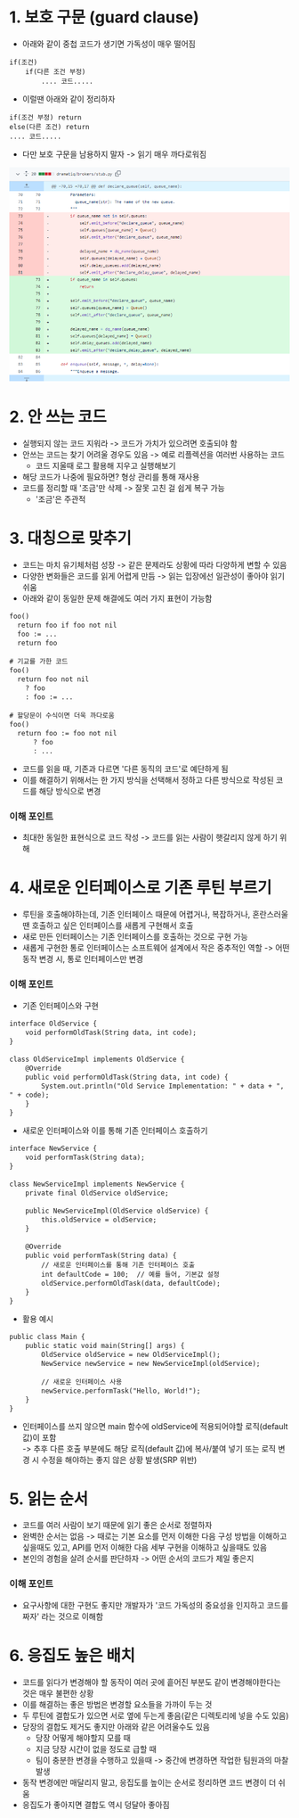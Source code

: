 # 1. 보호 구문 (guard clause)
- 아래와 같이 중첩 코드가 생기면 가독성이 매우 떨어짐
```
if(조건)
    if(다른 조건 부정)
        .... 코드.....
```
- 이럴땐 아래와 같이 정리하자
```
if(조건 부정) return 
else(다른 조건) return 
.... 코드.....
```
- 다만 보호 구문을 남용하지 말자 -> 읽기 매우 까다로워짐

<img src="img.png" alt="drawing" width="700px"/><br>


# 2. 안 쓰는 코드
- 실행되지 않는 코드 지워라 -> 코드가 가치가 있으려면 호출되야 함
- 안쓰는 코드는 찾기 어려울 경우도 있음 -> 예로 리플렉션을 여러번 사용하는 코드
  - 코드 지울때 로그 활용해 지우고 실행해보기
- 해당 코드가 나중에 필요하면? 형상 관리를 통해 재사용
- 코드를 정리할 때 '조금'만 삭제 -> 잘못 고친 걸 쉽게 복구 가능
  - '조금'은 주관적

# 3. 대칭으로 맞추기
- 코드는 마치 유기체처럼 성장 -> 같은 문제라도 상황에 따라 다양하게 변할 수 있음
- 다양한 변화들은 코드를 읽게 어렵게 만듬 -> 읽는 입장에선 일관성이 좋아야 읽기 쉬움
- 아래와 같이 동일한 문제 해결에도 여러 가지 표현이 가능함
```
foo()
  return foo if foo not nil
  foo := ...
  return foo

# 기교를 가한 코드
foo()
  return foo not nil
    ? foo
    : foo := ...

# 할당문이 수식이면 더욱 까다로움
foo()
  return foo := foo not nil
      ? foo
      : ...

```
- 코드를 읽을 때, 기존과 다르면 '다른 동직의 코드'로 예단하게 됨
- 이를 해결하기 위해서는 한 가지 방식을 선택해서 정하고 다른 방식으로 작성된 코드를 해당 방식으로 변경

### 이해 포인트
- 최대한 동일한 표현식으로 코드 작성 -> 코드를 읽는 사람이 햇갈리지 않게 하기 위해

# 4. 새로운 인터페이스로 기존 루틴 부르기
- 루틴을 호출해야하는데, 기존 인터페이스 때문에 어렵거나, 복잡하거나, 혼란스러울땐 호출하고 싶은 인터페이스를 새롭게 구현해서 호출
- 새로 만든 인터페이스는 기존 인터페이스를 호출하는 것으로 구현 가능
- 새롭게 구현한 통로 인터페이스는 소프트웨어 설계에서 작은 중추적인 역할 -> 어떤 동작 변경 시, 통로 인터페이스만 변경
### 이해 포인트
- 기존 인터페이스와 구현
```
interface OldService {
    void performOldTask(String data, int code);
}

class OldServiceImpl implements OldService {
    @Override
    public void performOldTask(String data, int code) {
        System.out.println("Old Service Implementation: " + data + ", " + code);
    }
}
```
- 새로운 인터페이스와 이를 통해 기존 인터페이스 호출하기
```
interface NewService {
    void performTask(String data);
}

class NewServiceImpl implements NewService {
    private final OldService oldService;

    public NewServiceImpl(OldService oldService) {
        this.oldService = oldService;
    }

    @Override
    public void performTask(String data) {
        // 새로운 인터페이스를 통해 기존 인터페이스 호출
        int defaultCode = 100;  // 예를 들어, 기본값 설정
        oldService.performOldTask(data, defaultCode);
    }
}
```
- 활용 예시
```
public class Main {
    public static void main(String[] args) {
        OldService oldService = new OldServiceImpl();
        NewService newService = new NewServiceImpl(oldService);

        // 새로운 인터페이스 사용
        newService.performTask("Hello, World!");
    }
}
```
- 인터페이스를 쓰지 않으면 main 함수에 oldService에 적용되어야할 로직(default 값)이 포함<br>
  -> 추후 다른 호출 부분에도 해당 로직(default 값)에 복사/붙여 넣기 또는 로직 변경 시 수정을 해야하는 좋지 않은 상황 발생(SRP 위반)

# 5. 읽는 순서
- 코드를 여러 사람이 보기 때문에 읽기 좋은 순서로 정렬하자
- 완벽한 순서는 없음 -> 때로는 기본 요소를 먼저 이해한 다음 구성 방법을 이해하고 싶을때도 있고, API를 먼저 이해한 다음 세부 구현을 이해하고 싶을때도 있음
- 본인의 경험을 살려 순서를 판단하자 -> 어떤 순서의 코드가 제일 좋은지
### 이해 포인트
- 요구사항에 대한 구현도 좋지만 개발자가 '코드 가독성의 중요성을 인지하고 코드를 짜자' 라는 것으로 이해함

# 6. 응집도 높은 배치
- 코드를 읽다가 변경해야 할 동작이 여러 곳에 흩어진 부분도 같이 변경해야한다는 것은 매우 불편한 상황
- 이를 해결하는 좋은 방법은 변경할 요소들을 가까이 두는 것
- 두 루틴에 결합도가 있으면 서로 옆에 두는게 좋음(같은 디렉토리에 넣을 수도 있음)
- 당장의 결합도 제거도 좋지만 아래와 같은 어려울수도 있음
  - 당장 어떻게 해야할지 모를 때
  - 지금 당장 시간이 없을 정도로 급할 때
  - 팀이 충분한 변경을 수행하고 있을때 -> 중간에 변경하면 작업한 팀원과의 마찰 발생
- 동작 변경에만 매달리지 말고, 응집도를 높이는 순서로 정리하면 코드 변경이 더 쉬움
- 응집도가 좋아지면 결합도 역시 덩달아 좋아짐